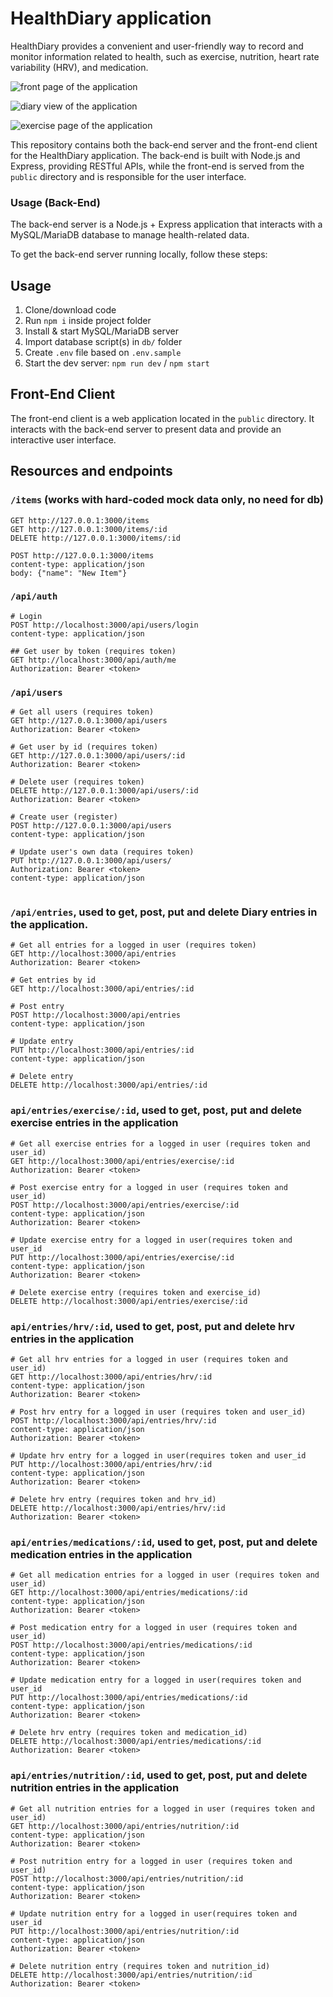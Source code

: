 # HealthDiary application

HealthDiary provides a convenient and user-friendly way to record and monitor information related to health, such as exercise, nutrition, heart rate variability (HRV), and medication.

![front page of the application](images/frontpage.png)

![diary view of the application](images/diary.png)

![exercise page of the application](images/exercisepage.png)

This repository contains both the back-end server and the front-end client for the HealthDiary application. The back-end is built with Node.js and Express, providing RESTful APIs, while the front-end is served from the `public` directory and is responsible for the user interface.

### Usage (Back-End)

The back-end server is a Node.js + Express application that interacts with a MySQL/MariaDB database to manage health-related data.

To get the back-end server running locally, follow these steps:

## Usage

1. Clone/download code
2. Run `npm i` inside project folder
3. Install & start MySQL/MariaDB server
4. Import database script(s) in `db/` folder
5. Create `.env` file based on `.env.sample`
6. Start the dev server: `npm run dev` / `npm start`

## Front-End Client

The front-end client is a web application located in the `public` directory. It interacts with the back-end server to present data and provide an interactive user interface.

## Resources and endpoints

### `/items` (works with hard-coded mock data only, no need for db)

```http
GET http://127.0.0.1:3000/items
GET http://127.0.0.1:3000/items/:id
DELETE http://127.0.0.1:3000/items/:id

POST http://127.0.0.1:3000/items
content-type: application/json
body: {"name": "New Item"}
```

### `/api/auth`

```http
# Login
POST http://localhost:3000/api/users/login
content-type: application/json

## Get user by token (requires token)
GET http://localhost:3000/api/auth/me
Authorization: Bearer <token>
```

### `/api/users`

```http
# Get all users (requires token)
GET http://127.0.0.1:3000/api/users
Authorization: Bearer <token>

# Get user by id (requires token)
GET http://127.0.0.1:3000/api/users/:id
Authorization: Bearer <token>

# Delete user (requires token)
DELETE http://127.0.0.1:3000/api/users/:id
Authorization: Bearer <token>

# Create user (register)
POST http://127.0.0.1:3000/api/users
content-type: application/json

# Update user's own data (requires token)
PUT http://127.0.0.1:3000/api/users/
Authorization: Bearer <token>
content-type: application/json


```

### `/api/entries`, used to get, post, put and delete Diary entries in the application.

```http
# Get all entries for a logged in user (requires token)
GET http://localhost:3000/api/entries
Authorization: Bearer <token>

# Get entries by id
GET http://localhost:3000/api/entries/:id

# Post entry
POST http://localhost:3000/api/entries
content-type: application/json

# Update entry
PUT http://localhost:3000/api/entries/:id
content-type: application/json

# Delete entry
DELETE http://localhost:3000/api/entries/:id
```
### `api/entries/exercise/:id`, used to get, post, put and delete exercise entries in the application

```http
# Get all exercise entries for a logged in user (requires token and user_id)
GET http://localhost:3000/api/entries/exercise/:id
Authorization: Bearer <token>

# Post exercise entry for a logged in user (requires token and user_id)
POST http://localhost:3000/api/entries/exercise/:id
content-type: application/json
Authorization: Bearer <token>

# Update exercise entry for a logged in user(requires token and user_id
PUT http://localhost:3000/api/entries/exercise/:id
content-type: application/json
Authorization: Bearer <token>

# Delete exercise entry (requires token and exercise_id)
DELETE http://localhost:3000/api/entries/exercise/:id
```
### `api/entries/hrv/:id`, used to get, post, put and delete hrv entries in the application

```http
# Get all hrv entries for a logged in user (requires token and user_id)
GET http://localhost:3000/api/entries/hrv/:id
content-type: application/json
Authorization: Bearer <token>

# Post hrv entry for a logged in user (requires token and user_id)
POST http://localhost:3000/api/entries/hrv/:id
content-type: application/json
Authorization: Bearer <token>

# Update hrv entry for a logged in user(requires token and user_id
PUT http://localhost:3000/api/entries/hrv/:id
content-type: application/json
Authorization: Bearer <token>

# Delete hrv entry (requires token and hrv_id)
DELETE http://localhost:3000/api/entries/hrv/:id
Authorization: Bearer <token>
```
### `api/entries/medications/:id`, used to get, post, put and delete medication entries in the application

```http
# Get all medication entries for a logged in user (requires token and user_id)
GET http://localhost:3000/api/entries/medications/:id
content-type: application/json
Authorization: Bearer <token>

# Post medication entry for a logged in user (requires token and user_id)
POST http://localhost:3000/api/entries/medications/:id
content-type: application/json
Authorization: Bearer <token>

# Update medication entry for a logged in user(requires token and user_id
PUT http://localhost:3000/api/entries/medications/:id
content-type: application/json
Authorization: Bearer <token>

# Delete hrv entry (requires token and medication_id)
DELETE http://localhost:3000/api/entries/medications/:id
Authorization: Bearer <token>
```
### `api/entries/nutrition/:id`, used to get, post, put and delete nutrition entries in the application

```http
# Get all nutrition entries for a logged in user (requires token and user_id)
GET http://localhost:3000/api/entries/nutrition/:id
content-type: application/json
Authorization: Bearer <token>

# Post nutrition entry for a logged in user (requires token and user_id)
POST http://localhost:3000/api/entries/nutrition/:id
content-type: application/json
Authorization: Bearer <token>

# Update nutrition entry for a logged in user(requires token and user_id
PUT http://localhost:3000/api/entries/nutrition/:id
content-type: application/json
Authorization: Bearer <token>

# Delete nutrition entry (requires token and nutrition_id)
DELETE http://localhost:3000/api/entries/nutrition/:id
Authorization: Bearer <token>
```

